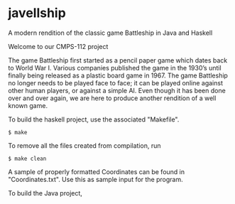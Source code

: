 # javellship
A modern rendition of the classic game Battleship in Java and Haskell

Welcome to our CMPS-112 project

The game Battleship first started as a pencil paper game which dates back to World War I. Various companies published the game in the 1930’s until finally being released as a plastic board game in 1967. The game Battleship no longer needs to be played face to face; it can be played online against other human players, or against a simple AI. Even though it has been done over and over again, we are here to produce another rendition of a well known game.

To build the haskell project, use the associated "Makefile". 

	$ make

To remove all the files created from compilation, run 

	$ make clean

A sample of properly formatted Coordinates can be found in "Coordinates.txt". Use this 
as sample input for the program. 







To build the Java project, 

